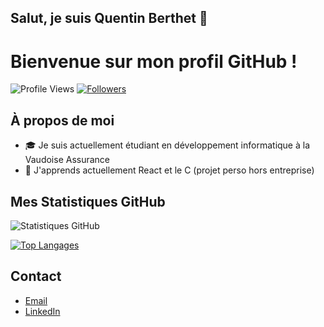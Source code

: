 ## Salut, je suis Quentin Berthet 👋
# Bienvenue sur mon profil GitHub !

![Profile Views](https://komarev.com/ghpvc/?username=BERTHETquentin&color=brightgreen)
[![Followers](https://img.shields.io/github/followers/VotreNom?style=social)](https://github.com/BERTHETquentin?tab=followers)

## À propos de moi
- 🎓 Je suis actuellement étudiant en développement informatique à la Vaudoise Assurance
- 🌱 J'apprends actuellement React et le C (projet perso hors entreprise)

## Mes Statistiques GitHub

![Statistiques GitHub](https://github-readme-stats.vercel.app/api?username=BERTHETquentin&show_icons=true&count_private=true&hide=contribs,prs&theme=radical)

[![Top Langages](https://github-readme-stats.vercel.app/api/top-langs/?username=BERTHETquentin&layout=compact&theme=radical)](https://github.com/anuraghazra/github-readme-stats)

## Contact

- [Email](mailto:quentin@berthet.ch)
- [LinkedIn](https://www.linkedin.com/in/quentin-berthet/)


